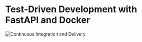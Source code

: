 # Test-Driven Development with FastAPI and Docker

![Continuous Integration and Delivery](https://github.com/dnarkhipov/fastapi-tdd-docker/workflows/Continuous%20Integration%20and%20Delivery/badge.svg?branch=master)
